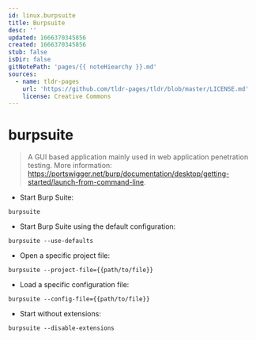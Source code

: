 ```yaml
---
id: linux.burpsuite
title: Burpsuite
desc: ''
updated: 1666370345856
created: 1666370345856
stub: false
isDir: false
gitNotePath: 'pages/{{ noteHiearchy }}.md'
sources:
  - name: tldr-pages
    url: 'https://github.com/tldr-pages/tldr/blob/master/LICENSE.md'
    license: Creative Commons
---
```

# burpsuite

> A GUI based application mainly used in web application penetration testing.
> More information: <https://portswigger.net/burp/documentation/desktop/getting-started/launch-from-command-line>.

- Start Burp Suite:

`burpsuite`

- Start Burp Suite using the default configuration:

`burpsuite --use-defaults`

- Open a specific project file:

`burpsuite --project-file={{path/to/file}}`

- Load a specific configuration file:

`burpsuite --config-file={{path/to/file}}`

- Start without extensions:

`burpsuite --disable-extensions`

